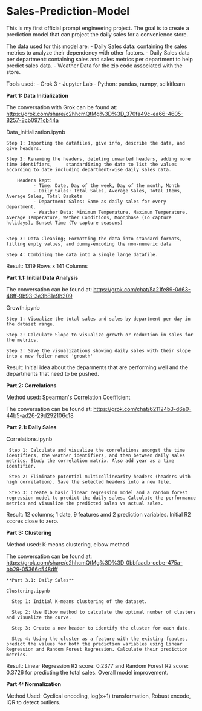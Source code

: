 # Sales-Prediction-Model

This is my first official prompt engineering project. The goal is to create a prediction model that can project the daily sales for a convenience store.

The data used for this model are:
    - Daily Sales data: containing the sales metrics to analyze their dependency with other factors.
    - Daily Sales data per department: containing sales and sales metrics per department to help predict sales data.
    - Weather Data for the zip code associated with the store.

Tools used:
          - Grok 3
          - Jupyter Lab
          - Python: pandas, numpy, scikitlearn


**Part 1: Data Initialization**

The conversation with Grok can be found at:
https://grok.com/share/c2hhcmQtMg%3D%3D_370fa49c-ea66-4605-8257-8cb0971cb44a

Data_initialization.ipynb

    Step 1: Importing the datafiles, give info, describe the data, and give headers.

    Step 2: Renaming the headers, deleting unwanted headers, adding more time identifiers,     standardizing the data to list the values according to date including department-wise daily sales data.

        Headers kept:
              - Time: Date, Day of the week, Day of the month, Month
              - Daily Sales: Total Sales, Average Sales, Total Items, Average Sales, Total Baskets
              - Department Sales: Same as daily sales for every department.
              - Weather Data: Minimum Temperature, Maximum Temperature, Average Temperature, Wether Conditions, Moonphase (To capture holidays), Sunset Time (To capture seasons)


    Step 3: Data Cleaning; Formatting the data into standard formats, filling empty values, and dummy-encoding the non-numeric data

    Step 4: Combining the data into a single large datafile.

Result: 1319 Rows x 141 Columns

  **Part 1.1: Initial Data Analysis**

  The conversation can be found at:
  https://grok.com/chat/5a21fe89-0d63-48ff-9b93-3e3b81e9b309

  Growth.ipynb

    Step 1: Visualize the total sales and sales by department per day in the dataset range.

    Step 2: Calculate Slope to visualize growth or reduction in sales for the metrics.

    Step 3: Save the visualizations showing daily sales with their slope into a new fodler named 'growth'

Result: Initial idea about the deparments that are performing well and the departments that need to be pushed.

**Part 2: Correlations**

Method used: Spearman's Correlation Coefficient

The conversation can be found at:
https://grok.com/chat/621124b3-d6e0-44b5-ad26-29d292106c18 

  **Part 2.1: Daily Sales**

  Correlations.ipynb

     Step 1: Calculate and visualize the correlations amongst the time identifiers, the weather identifiers, and then between daily sales metrics. Study the correlation matrix. Also add year as a time identifier.
  
     Step 2: Eliminate potential multicollinearity headers (headers with high correlation). Save the selected headers into a new file.

     Step 3: Create a basic linear regression model and a random forest regression model to predict the daily sales. Calculate the performance metrics and visualize the predicted sales vs actual sales.  

Result: 12 columns; 1 date, 9 features amd 2 prediction variables. Initial R2 scores close to zero.

**Part 3: Clustering**

Method used: K-means clustering, elbow method

The conversation can be found at:
https://grok.com/share/c2hhcmQtMg%3D%3D_0bbfaadb-cebe-475a-bb29-05366c548dff

    **Part 3.1: Daily Sales**

    Clustering.ipynb

      Step 1: Initial K-means clustering of the dataset.
        
      Step 2: Use Elbow method to calculate the optimal number of clusters and visualize the curve.

      Step 3: Create a new header to identify the cluster for each date.

      Step 4: Using the cluster as a feature with the existing feautes, predict the values for both the prediction variables using Linear Regression and Random Forest Regression. Calculate their prediction metrics.

Result: Linear Regression R2 score: 0.2377 and Random Forest R2 score: 0.3726 for predicting the total sales. Overall model improvement.
        
**Part 4: Normalization**

Method Used: Cyclical encoding, log(x+1) transformation, Robust encode, IQR to detect outliers.


